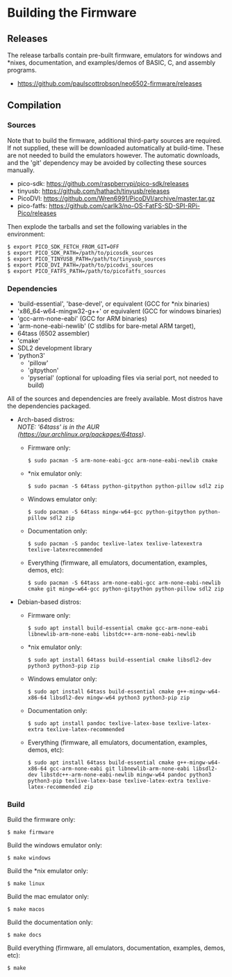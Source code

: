 ---
---
# Building the Firmware

## Releases

The release tarballs contain pre-built firmware, emulators for windows and *nixes,
documentation, and examples/demos of BASIC, C, and assembly programs.
- https://github.com/paulscottrobson/neo6502-firmware/releases

## Compilation

### Sources

Note that to build the firmware, additional third-party sources are required.
If not supplied, these will be downloaded automatically at build-time.
These are not needed to build the emulators however.
The automatic downloads, and the 'git' dependency may be avoided by collecting these sources manually.

* pico-sdk:   https://github.com/raspberrypi/pico-sdk/releases
* tinyusb:    https://github.com/hathach/tinyusb/releases
* PicoDVI:    https://github.com/Wren6991/PicoDVI/archive/master.tar.gz
* pico-fatfs: https://github.com/carlk3/no-OS-FatFS-SD-SPI-RPi-Pico/releases

Then explode the tarballs and set the following variables in the environment:

```
$ export PICO_SDK_FETCH_FROM_GIT=OFF
$ export PICO_SDK_PATH=/path/to/picosdk_sources
$ export PICO_TINYUSB_PATH=/path/to/tinyusb_sources
$ export PICO_DVI_PATH=/path/to/picodvi_sources
$ export PICO_FATFS_PATH=/path/to/picofatfs_sources
```

### Dependencies

- 'build-essential', 'base-devel', or equivalent (GCC for *nix binaries)
- 'x86_64-w64-mingw32-g++' or equivalent (GCC for windows binaries)
- 'gcc-arm-none-eabi' (GCC for ARM binaries)
- 'arm-none-eabi-newlib' (C stdlibs for bare-metal ARM target), 
- 64tass (6502 assembler)
- 'cmake'
- SDL2 development library
- 'python3'
    - 'pillow'
    - 'gitpython'
    - 'pyserial' (optional for uploading files via serial port, not needed to build)

All of the sources and dependencies are freely available.
Most distros have the dependencies packaged.

* Arch-based distros:  
  _NOTE: '64tass' is in the AUR (https://aur.archlinux.org/packages/64tass)_.
  * Firmware only:
    ```
    $ sudo pacman -S arm-none-eabi-gcc arm-none-eabi-newlib cmake
    ```
  * *nix emulator only:
    ```
    $ sudo pacman -S 64tass python-gitpython python-pillow sdl2 zip
    ```
  * Windows emulator only:
    ```
    $ sudo pacman -S 64tass mingw-w64-gcc python-gitpython python-pillow sdl2 zip
    ```
  * Documentation only:
    ```
    $ sudo pacman -S pandoc texlive-latex texlive-latexextra texlive-latexrecommended
    ```
  * Everything (firmware, all emulators, documentation, examples, demos, etc):
    ```
    $ sudo pacman -S 64tass arm-none-eabi-gcc arm-none-eabi-newlib cmake git mingw-w64-gcc python-gitpython python-pillow sdl2 zip
    ```

* Debian-based distros:
  * Firmware only:
    ```
    $ sudo apt install build-essential cmake gcc-arm-none-eabi libnewlib-arm-none-eabi libstdc++-arm-none-eabi-newlib
    ```
  * *nix emulator only:
    ```
    $ sudo apt install 64tass build-essential cmake libsdl2-dev python3 python3-pip zip
    ```
  * Windows emulator only:
    ```
    $ sudo apt install 64tass build-essential cmake g++-mingw-w64-x86-64 libsdl2-dev mingw-w64 python3 python3-pip zip
    ```
  * Documentation only:
    ```
    $ sudo apt install pandoc texlive-latex-base texlive-latex-extra texlive-latex-recommended
    ```
  * Everything (firmware, all emulators, documentation, examples, demos, etc):
    ```
    $ sudo apt install 64tass build-essential cmake g++-mingw-w64-x86-64 gcc-arm-none-eabi git libnewlib-arm-none-eabi libsdl2-dev libstdc++-arm-none-eabi-newlib mingw-w64 pandoc python3 python3-pip texlive-latex-base texlive-latex-extra texlive-latex-recommended zip
    ```

### Build

Build the firmware only:

```
$ make firmware
```

Build the windows emulator only:

```
$ make windows
```

Build the *nix emulator only:

```
$ make linux
```

Build the mac emulator only:

```
$ make macos
```

Build the documentation only:

```
$ make docs
```

Build everything (firmware, all emulators, documentation, examples, demos, etc):

```
$ make
```
